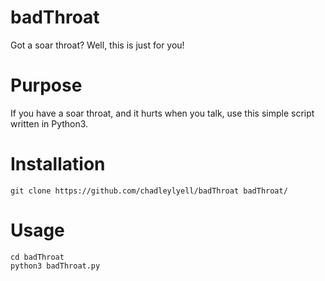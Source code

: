 # badThroat
Got a soar throat? Well, this is just for you!

# Purpose
If you have a soar throat, and it hurts when you talk, use this simple script written in Python3.

# Installation

```
git clone https://github.com/chadleylyell/badThroat badThroat/
```
# Usage

```
cd badThroat
python3 badThroat.py
```
